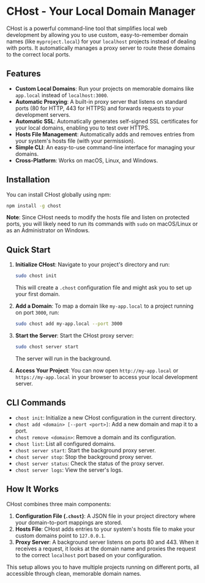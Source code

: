 # CHost - Your Local Domain Manager

CHost is a powerful command-line tool that simplifies local web development by allowing you to use custom, easy-to-remember domain names (like `myproject.local`) for your `localhost` projects instead of dealing with ports. It automatically manages a proxy server to route these domains to the correct local ports.

## Features

-   **Custom Local Domains**: Run your projects on memorable domains like `app.local` instead of `localhost:3000`.
-   **Automatic Proxying**: A built-in proxy server that listens on standard ports (80 for HTTP, 443 for HTTPS) and forwards requests to your development servers.
-   **Automatic SSL**: Automatically generates self-signed SSL certificates for your local domains, enabling you to test over HTTPS.
-   **Hosts File Management**: Automatically adds and removes entries from your system's hosts file (with your permission).
-   **Simple CLI**: An easy-to-use command-line interface for managing your domains.
-   **Cross-Platform**: Works on macOS, Linux, and Windows.

## Installation

You can install CHost globally using npm:

```bash
npm install -g chost
```

**Note**: Since CHost needs to modify the hosts file and listen on protected ports, you will likely need to run its commands with `sudo` on macOS/Linux or as an Administrator on Windows.

## Quick Start

1.  **Initialize CHost**:
    Navigate to your project's directory and run:
    ```bash
    sudo chost init
    ```
    This will create a `.chost` configuration file and might ask you to set up your first domain.

2.  **Add a Domain**:
    To map a domain like `my-app.local` to a project running on port `3000`, run:
    ```bash
    sudo chost add my-app.local --port 3000
    ```

3.  **Start the Server**:
    Start the CHost proxy server:
    ```bash
    sudo chost server start
    ```
    The server will run in the background.

4.  **Access Your Project**:
    You can now open `http://my-app.local` or `https://my-app.local` in your browser to access your local development server.

## CLI Commands

-   `chost init`: Initialize a new CHost configuration in the current directory.
-   `chost add <domain> [--port <port>]`: Add a new domain and map it to a port.
-   `chost remove <domain>`: Remove a domain and its configuration.
-   `chost list`: List all configured domains.
-   `chost server start`: Start the background proxy server.
-   `chost server stop`: Stop the background proxy server.
-   `chost server status`: Check the status of the proxy server.
-   `chost server logs`: View the server's logs.

## How It Works

CHost combines three main components:

1.  **Configuration File (`.chost`)**: A JSON file in your project directory where your domain-to-port mappings are stored.
2.  **Hosts File**: CHost adds entries to your system's hosts file to make your custom domains point to `127.0.0.1`.
3.  **Proxy Server**: A background server listens on ports 80 and 443. When it receives a request, it looks at the domain name and proxies the request to the correct `localhost` port based on your configuration.

This setup allows you to have multiple projects running on different ports, all accessible through clean, memorable domain names.
